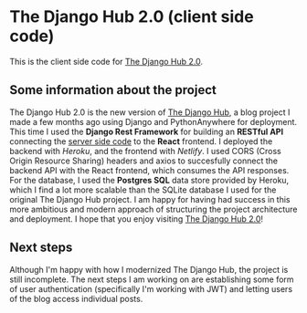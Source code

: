# The Django Hub 2.0 (client side code)

This is the client side code for [The Django Hub 2.0](https://thedjangohub.netlify.app/).

## Some information about the project

The Django Hub 2.0 is the new version of [The Django Hub](https://github.com/jbbadano/the_django_hub), a blog project I made a few months ago using Django and PythonAnywhere for deployment. This time I used the **Django Rest Framework** for building an **RESTful API** connecting the [server side code](https://github.com/jbbadano/the_django_hub_2.0_server) to the **React** frontend. I deployed the backend with *Heroku*, and the frontend with *Netlify*. I used CORS (Cross Origin Resource Sharing) headers and axios to succesfully connect the backend API with the React frontend, which consumes the API responses. For the database, I used the **Postgres SQL** data store provided by Heroku, which I find a lot more scalable than the SQLite database I used for the original The Django Hub project. I am happy for having had success in this more ambitious and modern approach of structuring the project architecture and deployment. I hope that you enjoy visiting [The Django Hub 2.0](https://thedjangohub.netlify.app/)!


## Next steps

Although I'm happy with how I modernized The Django Hub, the project is still incomplete. The next steps I am working on are establishing some form of user authentication (specifically I'm working with JWT) and letting users of the blog access individual posts.
